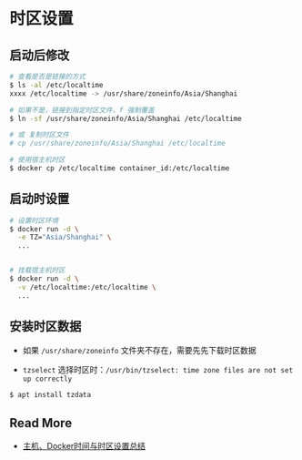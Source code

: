 # 时区设置



## 启动后修改

```bash
# 查看是否是链接的方式
$ ls -al /etc/localtime
xxxx /etc/localtime -> /usr/share/zoneinfo/Asia/Shanghai

# 如果不是，链接到指定时区文件，f 强制覆盖
$ ln -sf /usr/share/zoneinfo/Asia/Shanghai /etc/localtime

# 或 复制时区文件
# cp /usr/share/zoneinfo/Asia/Shanghai /etc/localtime

# 使用宿主机时区
$ docker cp /etc/localtime container_id:/etc/localtime
```

## 启动时设置

```bash
# 设置时区环境
$ docker run -d \
  -e TZ="Asia/Shanghai" \
  ...


# 挂载宿主机时区
$ docker run -d \
  -v /etc/localtime:/etc/localtime \
  ...
```

## 安装时区数据

- 如果 `/usr/share/zoneinfo` 文件夹不存在，需要先先下载时区数据

- `tzselect`  选择时区时：`/usr/bin/tzselect: time zone files are not set up correctly`

```bash
$ apt install tzdata
```



## Read More

- [主机、Docker时间与时区设置总结](https://www.cnblogs.com/zengming/p/10190317.html)